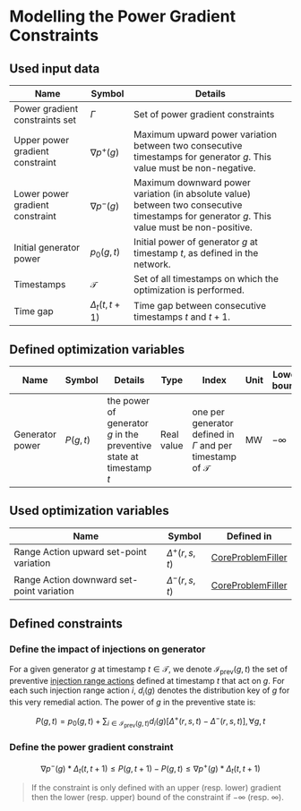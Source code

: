 # Modelling the Power Gradient Constraints

## Used input data

| Name                            | Symbol               | Details                                                                                                                                     |
|---------------------------------|----------------------|---------------------------------------------------------------------------------------------------------------------------------------------|
| Power gradient constraints set  | $\Gamma$             | Set of power gradient constraints                                                                                                           |
| Upper power gradient constraint | $\nabla p^{+}(g)$    | Maximum upward power variation between two consecutive timestamps for generator $g$. This value must be non-negative.                       |
| Lower power gradient constraint | $\nabla p^{-}(g)$    | Maximum downward power variation (in absolute value) between two consecutive timestamps for generator $g$. This value must be non-positive. |
| Initial generator power         | $p_{0}(g,t)$         | Initial power of generator $g$ at timestamp $t$, as defined in the network.                                                                 |
| Timestamps                      | $\mathcal{T}$        | Set of all timestamps on which the optimization is performed.                                                                               |
| Time gap                        | $\Delta_t(t, t + 1)$ | Time gap between consecutive timestamps $t$ and $t + 1$.                                                                                    |

## Defined optimization variables

| Name            | Symbol   | Details                                                             | Type       | Index                                                                    | Unit | Lower bound | Upper bound |
|-----------------|----------|---------------------------------------------------------------------|------------|--------------------------------------------------------------------------|------|-------------|-------------|
| Generator power | $P(g,t)$ | the power of generator $g$ in the preventive state at timestamp $t$ | Real value | one per generator defined in $\Gamma$ and per timestamp of $\mathcal{T}$ | MW   | $-\infty$   | $+\infty$   |

## Used optimization variables

| Name                                      | Symbol              | Defined in                                                                 |
|-------------------------------------------|---------------------|----------------------------------------------------------------------------|
| Range Action upward set-point variation   | $\Delta^{+}(r,s,t)$ | [CoreProblemFiller](core-problem-filler.md#defined-optimization-variables) |
| Range Action downward set-point variation | $\Delta^{-}(r,s,t)$ | [CoreProblemFiller](core-problem-filler.md#defined-optimization-variables) |

## Defined constraints

### Define the impact of injections on generator

For a given generator $g$ at timestamp $t \in \mathcal{T}$, we denote $\mathcal{I}_{\text{prev}}(g,t)$ the set of preventive [injection range actions](/input-data/crac/json.html#injection-range-action) defined at timestamp $t$ that act on $g$. For each such injection range action $i$, $d_{i}(g)$ denotes the distribution key of $g$ for this very remedial action. The power of $g$ in the preventive state is:

$$P(g,t) = p_{0}(g,t) + \sum_{i \in \mathcal{I}_{\text{prev}}(g,t)} d_i(g) \left [ \Delta^{+}(r,s,t) - \Delta^{-}(r,s,t) \right ], \forall g, t$$

### Define the power gradient constraint

$$\nabla p^{-}(g) * \Delta_t(t, t + 1) \leq P(g, t + 1) - P(g, t)\leq \nabla p^{+}(g) * \Delta_t(t, t + 1)$$

> If the constraint is only defined with an upper (resp. lower) gradient then the lower (resp. upper) bound of the constraint if $-\infty$ (resp. $\infty$).